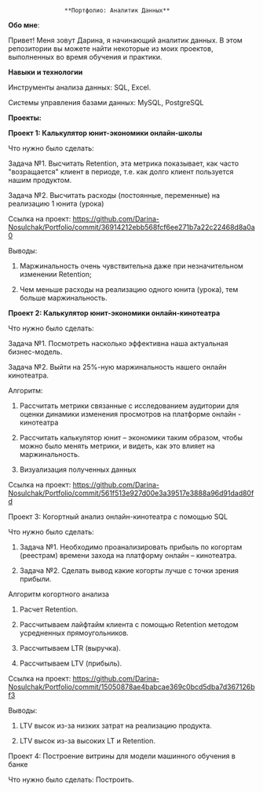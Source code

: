                     **Портфолио: Аналитик Данных**
**Обо мне**:

Привет! Меня зовут Дарина, я начинающий аналитик данных. В этом репозитории вы можете найти некоторые из моих проектов, выполненных во время обучения и практики.

**Навыки и технологии**

Инструменты анализа данных: SQL, Excel.

Системы управления базами данных: MySQL, PostgreSQL

**Проекты:**

**Проект 1: Калькулятор юнит-экономики онлайн-школы**

Что нужно было сделать:

Задача №1. Высчитать Retention, эта метрика показывает, как часто "возращается" клиент в периоде, т.е. как долго клиент пользуется нашим продуктом.

Задача №2. Высчитать расходы (постоянные, переменные) на реализацию 1 юнита (урока)

Ссылка на проект: https://github.com/Darina-Nosulchak/Portfolio/commit/36914212ebb568fcf6ee271b7a22c22468d8a0a0

Выводы:

1.	Маржинальность очень чувствительна даже при незначительном изменении Retention;

2.	Чем меньше расходы на реализацию одного юнита (урока), тем больше маржинальность.

**Проект 2: Калькулятор юнит-экономики онлайн-кинотеатра**

Что нужно было сделать:

Задача №1.  Посмотреть насколько эффективна наша актуальная бизнес-модель.

Задача №2. Выйти на 25%-ную маржинальность нашего онлайн кинотеатра.

Алгоритм: 

1.	Рассчитать метрики связанные с исследованием аудитории для оценки динамики изменения просмотров на платформе онлайн - кинотеатра

2.	Рассчитать калькулятор юнит – экономики таким образом, чтобы можно было менять метрики, и видеть, как это влияет на маржинальность.

3.	Визуализация полученных данных

Ссылка на проект: https://github.com/Darina-Nosulchak/Portfolio/commit/561f513e927d00e3a39517e3888a96d91dad80fd

Проект 3: Когортный анализ онлайн-кинотеатра с помощью SQL

Что нужно было сделать:

1.	Задача №1.  Необходимо проанализировать прибыль по когортам (реестрам) времени захода на платформу онлайн – кинотеатра.

2.	Задача №2. Сделать вывод какие когорты лучше с точки зрения прибыли.

Алгоритм когортного анализа

1.	Расчет Retention.

2.	Рассчитываем лайфтайм клиента с помощью Retention методом усредненных прямоугольников.

3.	Рассчитываем LTR (выручка).

4.	Рассчитываем LTV (прибыль).

Ссылка на проект: https://github.com/Darina-Nosulchak/Portfolio/commit/15050878ae4babcae369c0bcd5dba7d367126bf3

Выводы:

1. LTV высок из-за низких затрат на реализацию продукта.

2. LTV высок из-за высоких LT и Retention.

Проект 4: Построение витрины для модели машинного обучения в банке

Что нужно было сделать: Построить.

